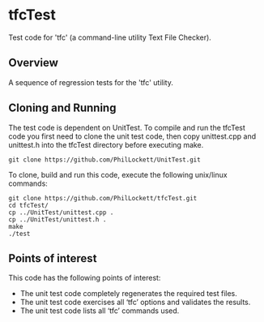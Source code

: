 # tfcTest
Test code for 'tfc' (a command-line utility Text File Checker).

## Overview
A sequence of regression tests for the 'tfc' utility.

## Cloning and Running
The test code is dependent on UnitTest. To compile and run the tfcTest code you
first need to clone the unit test code, then copy unittest.cpp and unittest.h 
into the tfcTest directory before executing make.

    git clone https://github.com/PhilLockett/UnitTest.git

To clone, build and run this code, execute the following unix/linux commands:

    git clone https://github.com/PhilLockett/tfcTest.git
    cd tfcTest/
    cp ../UnitTest/unittest.cpp .
    cp ../UnitTest/unittest.h .
    make
    ./test

## Points of interest
This code has the following points of interest:

  * The unit test code completely regenerates the required test files.
  * The unit test code exercises all ‘tfc’ options and validates the results.
  * The unit test code lists all ‘tfc’ commands used.

